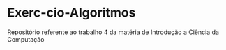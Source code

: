 # Exerc-cio-Algoritmos
Repositório referente ao trabalho 4 da matéria de Introdução a Ciência da Computação
